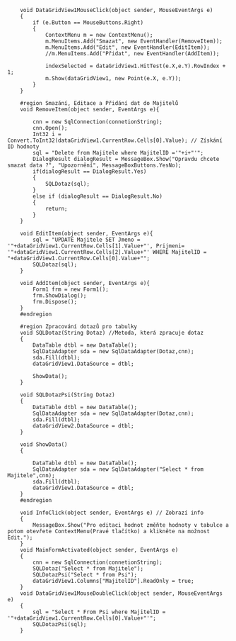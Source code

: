 		void DataGridView1MouseClick(object sender, MouseEventArgs e)
		{
		    if (e.Button == MouseButtons.Right)
		    {
		        ContextMenu m = new ContextMenu();
		        m.MenuItems.Add("Smazat", new EventHandler(RemoveItem));
		        m.MenuItems.Add("Edit", new EventHandler(EditItem));
		        //m.MenuItems.Add("Přidat", new EventHandler(AddItem));

		        indexSelected = dataGridView1.HitTest(e.X,e.Y).RowIndex + 1;
		        m.Show(dataGridView1, new Point(e.X, e.Y));
		    }
		}
		
		#region Smazání, Editace a Přidání dat do Majitelů
		void RemoveItem(object sender, EventArgs e){
			
			cnn = new SqlConnection(connetionString);
   			cnn.Open();
   			Int32 i = Convert.ToInt32(dataGridView1.CurrentRow.Cells[0].Value); // Získání ID hodnoty
   			sql = "Delete from Majitele where MajitelID ='"+i+"'";
   			DialogResult dialogResult = MessageBox.Show("Opravdu chcete smazat data ?", "Upozornění", MessageBoxButtons.YesNo);
			if(dialogResult == DialogResult.Yes)
			{
				SQLDotaz(sql);			
			}
			else if (dialogResult == DialogResult.No)
			{
				return;
			}    
		}
		
		void EditItem(object sender, EventArgs e){
			sql = "UPDATE Majitele SET Jmeno = '"+dataGridView1.CurrentRow.Cells[1].Value+"', Prijmeni= '"+dataGridView1.CurrentRow.Cells[2].Value+"' WHERE MajitelID = "+dataGridView1.CurrentRow.Cells[0].Value+"";
			SQLDotaz(sql);
		}
		
		void AddItem(object sender, EventArgs e){
			Form1 frm = new Form1();
            frm.ShowDialog();
            frm.Dispose();
		}
		#endregion
		
		#region Zpracování dotazů pro tabulky
		void SQLDotaz(String Dotaz) //Metoda, která zpracuje dotaz
		{
			DataTable dtbl = new DataTable();
   			SqlDataAdapter sda = new SqlDataAdapter(Dotaz,cnn);
   			sda.Fill(dtbl);
   			dataGridView1.DataSource = dtbl;
   			
   			ShowData();
		}
		
		void SQLDotazPsi(String Dotaz)
		{
			DataTable dtbl = new DataTable();
   			SqlDataAdapter sda = new SqlDataAdapter(Dotaz,cnn);
   			sda.Fill(dtbl);
   			dataGridView2.DataSource = dtbl;
		}
		
		void ShowData()
		{
			
			DataTable dtbl = new DataTable();
   			SqlDataAdapter sda = new SqlDataAdapter("Select * from Majitele",cnn);
   			sda.Fill(dtbl);
   			dataGridView1.DataSource = dtbl;
		}
		#endregion
		
		void InfoClick(object sender, EventArgs e) // Zobrazí info
		{
			MessageBox.Show("Pro editaci hodnot změňte hodnoty v tabulce a potom otevřete ContextMenu(Pravé tlačítko) a klikněte na možnost Edit.");
		}
		void MainFormActivated(object sender, EventArgs e)
		{
			cnn = new SqlConnection(connetionString);
			SQLDotaz("Select * from Majitele");
			SQLDotazPsi("Select * from Psi");
			dataGridView1.Columns["MajitelID"].ReadOnly = true;
		}
		void DataGridView1MouseDoubleClick(object sender, MouseEventArgs e)
		{
			sql = "Select * From Psi where MajitelID = '"+dataGridView1.CurrentRow.Cells[0].Value+"'";
			SQLDotazPsi(sql);
		}
